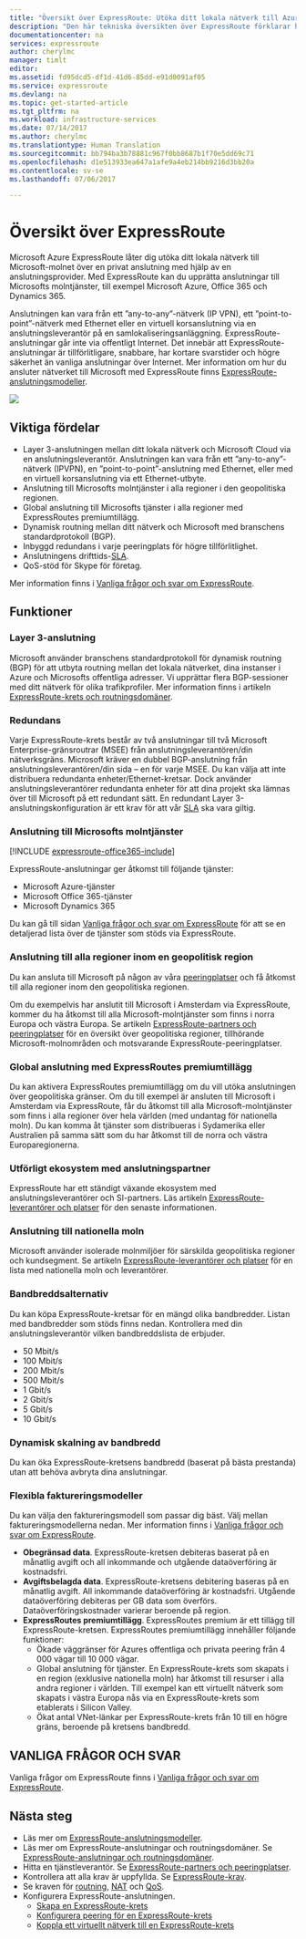 ```yaml
---
title: "Översikt över ExpressRoute: Utöka ditt lokala nätverk till Azure över en privat anslutning | Microsoft Docs"
description: "Den här tekniska översikten över ExpressRoute förklarar hur du kan använda en ExpressRoute-anslutning för att utöka ditt lokala nätverk till Azure över en privat anslutning."
documentationcenter: na
services: expressroute
author: cherylmc
manager: timlt
editor: 
ms.assetid: fd95dcd5-df1d-41d6-85dd-e91d0091af05
ms.service: expressroute
ms.devlang: na
ms.topic: get-started-article
ms.tgt_pltfrm: na
ms.workload: infrastructure-services
ms.date: 07/14/2017
ms.author: cherylmc
ms.translationtype: Human Translation
ms.sourcegitcommit: bb794ba3b78881c967f0bb8687b1f70e5dd69c71
ms.openlocfilehash: d1e513933ea647a1afe9a4eb214bb9216d3bb20a
ms.contentlocale: sv-se
ms.lasthandoff: 07/06/2017

---
```

# <a name="expressroute-overview"></a>Översikt över ExpressRoute
Microsoft Azure ExpressRoute låter dig utöka ditt lokala nätverk till Microsoft-molnet över en privat anslutning med hjälp av en anslutningsprovider. Med ExpressRoute kan du upprätta anslutningar till Microsofts molntjänster, till exempel Microsoft Azure, Office 365 och Dynamics 365.

Anslutningen kan vara från ett ”any-to-any”-nätverk (IP VPN), ett ”point-to-point”-nätverk med Ethernet eller en virtuell korsanslutning via en anslutningsleverantör på en samlokaliseringsanläggning. ExpressRoute-anslutningar går inte via offentligt Internet. Det innebär att ExpressRoute-anslutningar är tillförlitligare, snabbare, har kortare svarstider och högre säkerhet än vanliga anslutningar över Internet. Mer information om hur du ansluter nätverket till Microsoft med ExpressRoute finns [ExpressRoute-anslutningsmodeller](expressroute-connectivity-models.md).

![](./media/expressroute-introduction/expressroute-connection-overview.png)

## <a name="key-benefits"></a>Viktiga fördelar

* Layer 3-anslutningen mellan ditt lokala nätverk och Microsoft Cloud via en anslutningsleverantör. Anslutningen kan vara från ett ”any-to-any”-nätverk (IPVPN), en ”point-to-point”-anslutning med Ethernet, eller med en virtuell korsanslutning via ett Ethernet-utbyte.
* Anslutning till Microsofts molntjänster i alla regioner i den geopolitiska regionen.
* Global anslutning till Microsofts tjänster i alla regioner med ExpressRoutes premiumtillägg.
* Dynamisk routning mellan ditt nätverk och Microsoft med branschens standardprotokoll (BGP).
* Inbyggd redundans i varje peeringplats för högre tillförlitlighet.
* Anslutningens drifttids-[SLA](https://azure.microsoft.com/support/legal/sla/).
* QoS-stöd för Skype för företag.

Mer information finns i [Vanliga frågor och svar om ExpressRoute](expressroute-faqs.md).

## <a name="features"></a>Funktioner

### <a name="layer-3-connectivity"></a>Layer 3-anslutning
Microsoft använder branschens standardprotokoll för dynamisk routning (BGP) för att utbyta routning mellan det lokala nätverket, dina instanser i Azure och Microsofts offentliga adresser.  Vi upprättar flera BGP-sessioner med ditt nätverk för olika trafikprofiler. Mer information finns i artikeln [ExpressRoute-krets och routningsdomäner](expressroute-circuit-peerings.md).

### <a name="redundancy"></a>Redundans
Varje ExpressRoute-krets består av två anslutningar till två Microsoft Enterprise-gränsroutrar (MSEE) från anslutningsleverantören/din nätverksgräns. Microsoft kräver en dubbel BGP-anslutning från anslutningsleverantören/din sida – en för varje MSEE. Du kan välja att inte distribuera redundanta enheter/Ethernet-kretsar. Dock använder anslutningsleverantörer redundanta enheter för att dina projekt ska lämnas över till Microsoft på ett redundant sätt. En redundant Layer 3-anslutningskonfiguration är ett krav för att vår [SLA](https://azure.microsoft.com/support/legal/sla/) ska vara giltig.

### <a name="connectivity-to-microsoft-cloud-services"></a>Anslutning till Microsofts molntjänster
[!INCLUDE [expressroute-office365-include](../../includes/expressroute-office365-include.md)]

ExpressRoute-anslutningar ger åtkomst till följande tjänster:

* Microsoft Azure-tjänster
* Microsoft Office 365-tjänster
* Microsoft Dynamics 365

Du kan gå till sidan [Vanliga frågor och svar om ExpressRoute](expressroute-faqs.md) för att se en detaljerad lista över de tjänster som stöds via ExpressRoute.

### <a name="connectivity-to-all-regions-within-a-geopolitical-region"></a>Anslutning till alla regioner inom en geopolitisk region
Du kan ansluta till Microsoft på någon av våra [peeringplatser](expressroute-locations.md) och få åtkomst till alla regioner inom den geopolitiska regionen. 

Om du exempelvis har anslutit till Microsoft i Amsterdam via ExpressRoute, kommer du ha åtkomst till alla Microsoft-molntjänster som finns i norra Europa och västra Europa. Se artikeln [ExpressRoute-partners och peeringplatser](expressroute-locations.md) för en översikt över geopolitiska regioner, tillhörande Microsoft-molnområden och motsvarande ExpressRoute-peeringplatser.

### <a name="global-connectivity-with-expressroute-premium-add-on"></a>Global anslutning med ExpressRoutes premiumtillägg
Du kan aktivera ExpressRoutes premiumtillägg om du vill utöka anslutningen över geopolitiska gränser. Om du till exempel är ansluten till Microsoft i Amsterdam via ExpressRoute, får du åtkomst till alla Microsoft-molntjänster som finns i alla regioner över hela världen (med undantag för nationella moln). Du kan komma åt tjänster som distribueras i Sydamerika eller Australien på samma sätt som du har åtkomst till de norra och västra Europaregionerna.

### <a name="rich-connectivity-partner-ecosystem"></a>Utförligt ekosystem med anslutningspartner
ExpressRoute har ett ständigt växande ekosystem med anslutningsleverantörer och SI-partners. Läs artikeln [ExpressRoute-leverantörer och platser](expressroute-locations.md) för den senaste informationen.

### <a name="connectivity-to-national-clouds"></a>Anslutning till nationella moln
Microsoft använder isolerade molnmiljöer för särskilda geopolitiska regioner och kundsegment. Se artikeln [ExpressRoute-leverantörer och platser](expressroute-locations.md) för en lista med nationella moln och leverantörer.

### <a name="bandwidth-options"></a>Bandbreddsalternativ
Du kan köpa ExpressRoute-kretsar för en mängd olika bandbredder. Listan med bandbredder som stöds finns nedan. Kontrollera med din anslutningsleverantör vilken bandbreddslista de erbjuder.

* 50 Mbit/s
* 100 Mbit/s
* 200 Mbit/s
* 500 Mbit/s
* 1 Gbit/s
* 2 Gbit/s
* 5 Gbit/s
* 10 Gbit/s

### <a name="dynamic-scaling-of-bandwidth"></a>Dynamisk skalning av bandbredd
Du kan öka ExpressRoute-kretsens bandbredd (baserat på bästa prestanda) utan att behöva avbryta dina anslutningar. 

### <a name="flexible-billing-models"></a>Flexibla faktureringsmodeller
Du kan välja den faktureringsmodell som passar dig bäst. Välj mellan faktureringsmodellerna nedan. Mer information finns i [Vanliga frågor och svar om ExpressRoute](expressroute-faqs.md).

* **Obegränsad data**. ExpressRoute-kretsen debiteras baserat på en månatlig avgift och all inkommande och utgående dataöverföring är kostnadsfri. 
* **Avgiftsbelagda data**. ExpressRoute-kretsens debitering baseras på en månatlig avgift. All inkommande dataöverföring är kostnadsfri. Utgående dataöverföring debiteras per GB data som överförs. Dataöverföringskostnader varierar beroende på region.
* **ExpressRoutes premiumtillägg**. ExpressRoutes premium är ett tillägg till ExpressRoute-kretsen. ExpressRoutes premiumtillägg innehåller följande funktioner: 
  * Ökade väggränser för Azures offentliga och privata peering från 4 000 vägar till 10 000 vägar.
  * Global anslutning för tjänster. En ExpressRoute-krets som skapats i en region (exklusive nationella moln) har åtkomst till resurser i alla andra regioner i världen. Till exempel kan ett virtuellt nätverk som skapats i västra Europa nås via en ExpressRoute-krets som etablerats i Silicon Valley.
  * Ökat antal VNet-länkar per ExpressRoute-krets från 10 till en högre gräns, beroende på kretsens bandbredd.

## <a name="faq"></a>VANLIGA FRÅGOR OCH SVAR

Vanliga frågor om ExpressRoute finns i [Vanliga frågor och svar om ExpressRoute](expressroute-faqs.md).

## <a name="next-steps"></a>Nästa steg

* Läs mer om [ExpressRoute-anslutningsmodeller](expressroute-connectivity-models.md).
* Läs mer om ExpressRoute-anslutningar och routningsdomäner. Se [ExpressRoute-anslutningar och routningsdomäner](expressroute-circuit-peerings.md).
* Hitta en tjänstleverantör. Se [ExpressRoute-partners och peeringplatser](expressroute-locations.md).
* Kontrollera att alla krav är uppfyllda. Se [ExpressRoute-krav](expressroute-prerequisites.md).
* Se kraven för [routning](expressroute-routing.md), [NAT](expressroute-nat.md) och [QoS](expressroute-qos.md).
* Konfigurera ExpressRoute-anslutningen.
  * [Skapa en ExpressRoute-krets](expressroute-howto-circuit-portal-resource-manager.md)
  * [Konfigurera peering för en ExpressRoute-krets](expressroute-howto-routing-portal-resource-manager.md)
  * [Koppla ett virtuellt nätverk till en ExpressRoute-krets](expressroute-howto-linkvnet-portal-resource-manager.md)

